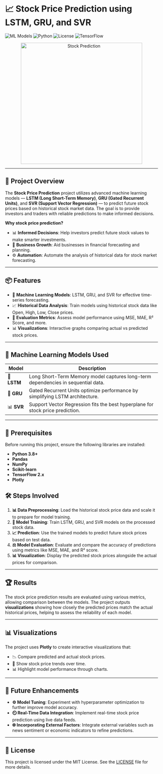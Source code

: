 # 📈 Stock Price Prediction using LSTM, GRU, and SVR

![ML Models](https://img.shields.io/badge/ML%20Models-LSTM%20%7C%20GRU%20%7C%20SVR-blue?style=flat-square)
![Python](https://img.shields.io/badge/Python-3.8%2B-yellow?style=flat-square&logo=python)
![License](https://img.shields.io/badge/License-MIT-green?style=flat-square)
![TensorFlow](https://img.shields.io/badge/TensorFlow-2.x-orange?style=flat-square&logo=tensorflow)

<p align="center">
  <img src="https://user-images.githubusercontent.com/12345678/stock_market.png" alt="Stock Prediction" width="400px"/>
</p>

---

## 🚀 Project Overview

The **Stock Price Prediction** project utilizes advanced machine learning models — **LSTM (Long Short-Term Memory)**, **GRU (Gated Recurrent Units)**, and **SVR (Support Vector Regression)** — to predict future stock prices based on historical stock market data. The goal is to provide investors and traders with reliable predictions to make informed decisions.

**Why stock price prediction?**

- 📊 **Informed Decisions**: Help investors predict future stock values to make smarter investments.
- 💼 **Business Growth**: Aid businesses in financial forecasting and planning.
- ⚙️ **Automation**: Automate the analysis of historical data for stock market forecasting.

---

## 📦 Features

- 🧠 **Machine Learning Models**: LSTM, GRU, and SVR for effective time-series forecasting.
- 📈 **Historical Data Analysis**: Train models using historical stock data like Open, High, Low, Close prices.
- 🧮 **Evaluation Metrics**: Assess model performance using MSE, MAE, R² Score, and more.
- 📊 **Visualizations**: Interactive graphs comparing actual vs predicted stock prices.

---

## 🧩 Machine Learning Models Used

| Model | Description |
| ----- | ----------- |
| 🧠 **LSTM** | Long Short-Term Memory model captures long-term dependencies in sequential data. |
| 🧠 **GRU**  | Gated Recurrent Units optimize performance by simplifying LSTM architecture. |
| 📊 **SVR**  | Support Vector Regression fits the best hyperplane for stock price prediction. |

---

## 📑 Prerequisites

Before running this project, ensure the following libraries are installed:

- **Python 3.8+**
- **Pandas**
- **NumPy**
- **Scikit-learn**
- **TensorFlow 2.x**
- **Plotly**


## 🛠️ Steps Involved

1. **📊 Data Preprocessing**: Load the historical stock price data and scale it to prepare for model training.
2. **🤖 Model Training**: Train LSTM, GRU, and SVR models on the processed stock data.
3. **📈 Prediction**: Use the trained models to predict future stock prices based on test data.
4. **⚖️ Model Evaluation**: Evaluate and compare the accuracy of predictions using metrics like MSE, MAE, and R² score.
5. **📊 Visualization**: Display the predicted stock prices alongside the actual prices for comparison.

---

## 🏆 Results

The stock price prediction results are evaluated using various metrics, allowing comparison between the models. The project outputs **visualizations** showing how closely the predicted prices match the actual historical prices, helping to assess the reliability of each model.

---

## 📊 Visualizations

The project uses **Plotly** to create interactive visualizations that:
- 📉 Compare predicted and actual stock prices.
- 📆 Show stock price trends over time.
- 📊 Highlight model performance through charts.

---

## 🔮 Future Enhancements

- **⚙️ Model Tuning**: Experiment with hyperparameter optimization to further improve model accuracy.
- **⏲️ Real-Time Data Integration**: Implement real-time stock price prediction using live data feeds.
- **🌐 Incorporating External Factors**: Integrate external variables such as news sentiment or economic indicators to refine predictions.

---

## 📜 License

This project is licensed under the MIT License. See the [LICENSE](LICENSE) file for more details.

